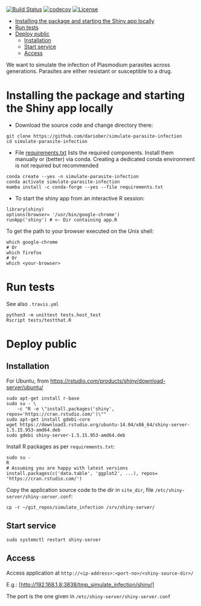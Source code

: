 [![Build Status](https://travis-ci.com/dariober/simulate-parasite-infection.svg?branch=main)](https://travis-ci.com/dariober/simulate-parasite-infection)
[![codecov](https://codecov.io/gh/dariober/simulate-parasite-infection/branch/main/graph/badge.svg)](https://codecov.io/gh/dariober/simulate-parasite-infection)
[![License](http://img.shields.io/badge/license-MIT-blue.svg)](https://github.com/dariober/simulate-parasite-infection)

<!-- vim-markdown-toc GFM -->

* [Installing the package and starting the Shiny app locally](#installing-the-package-and-starting-the-shiny-app-locally)
* [Run tests](#run-tests)
* [Deploy public](#deploy-public)
    * [Installation](#installation)
    * [Start service](#start-service)
    * [Access](#access)

<!-- vim-markdown-toc -->

We want to simulate the infection of Plasmodium parasites across generations.
Parasites are either resistant or susceptible to a drug.

Installing the package and starting the Shiny app locally
====================

* Download the source code and change directory there:

```
git clone https://github.com/dariober/simulate-parasite-infection
cd simulate-parasite-infection
```

* File [requirements.txt](requirements.txt) lists the required components.
  Install them manually or (better) via conda. Creating a dedicated conda
  environment is not required but recommended

```
conda create --yes -n simulate-parasite-infection
conda activate simulate-parasite-infection
mamba install -c conda-forge --yes --file requirements.txt
```

* To start the shiny app from an interactive R session:

```
library(shiny)
options(browser= '/usr/bin/google-chrome')
runApp('shiny') # <- Dir containing app.R
```

To get the path to your browser executed on the Unix shell:

```
which google-chrome
# Or
which firefox
# Or
which <your-browser>
```

Run tests
=========

See also `.travis.yml`

```
python3 -m unittest tests.host_test
Rscript tests/testthat.R
```

Deploy public
=============

Installation
------------

For Ubuntu, from https://rstudio.com/products/shiny/download-server/ubuntu/

```
sudo apt-get install r-base
sudo su - \
    -c "R -e \"install.packages('shiny', repos='https://cran.rstudio.com/')\""
sudo apt-get install gdebi-core
wget https://download3.rstudio.org/ubuntu-14.04/x86_64/shiny-server-1.5.15.953-amd64.deb
sudo gdebi shiny-server-1.5.15.953-amd64.deb
```

Install R packages as per `requirements.txt`:

```
sudo su -
R
# Assuming you are happy with latest versions
install.packages(c('data.table', 'ggplot2', ...), repos= 'https://cran.rstudio.com/')
```

Copy the application source code to the dir in `site_dir`, file `/etc/shiny-server/shiny-server.conf`:

```
cp -r ~/git_repos/simulate_infection /srv/shiny-server/
```

Start service
-------------

```
sudo systemctl restart shiny-server
```

Access
------

Access application at `http://<ip-address>:<port-no>/<shiny-source-dir>/`

E.g.: [http://192.168.1.8:3838/tmp_simulate_infection/shiny/]

The port is the one given in `/etc/shiny-server/shiny-server.conf`
